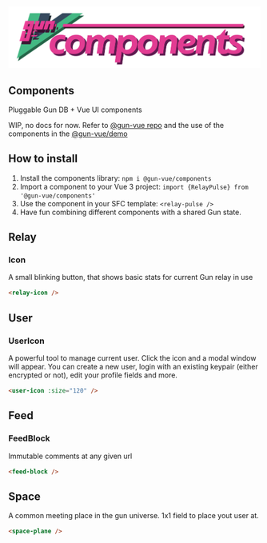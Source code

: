 ![](/media/svg/components.svg)

## Components

Pluggable Gun DB + Vue UI components

WIP, no docs for now. Refer to [@gun-vue repo](https://github.com/davay42/gun-vue) and the use of the components in the [@gun-vue/demo](https://github.com/davay42/gun-vue/tree/master/demo)

## How to install

1. Install the components library: `npm i @gun-vue/components`
2. Import a component to your Vue 3 project: `import {RelayPulse} from '@gun-vue/components'`
3. Use the component in your SFC template: `<relay-pulse />`
4. Have fun combining different components with a shared Gun state.

## Relay

### Icon

A small blinking button, that shows basic stats for current Gun relay in use

```html
<relay-icon />
```

<GunVue component="RelayIcon" />

## User

### UserIcon

A powerful tool to manage current user. Click the icon and a modal window will appear. You can create a new user, login with an existing keypair (either encrypted or not), edit your profile fields and more.

```html
<user-icon :size="120" />
```

<GunVue component="UserIcon" :pr="{size:120}" />

## Feed

### FeedBlock

Immutable comments at any given url

```html
<feed-block />
```

<GunVue component="FeedBlock" />

## Space

A common meeting place in the gun universe. 1x1 field to place yout user at.

```html
<space-plane />
```

<GunVue component="SpacePlane" />
